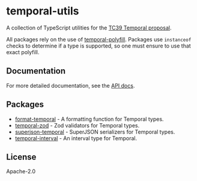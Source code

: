 # temporal-utils

A collection of TypeScript utilities for the [TC39 Temporal proposal](https://tc39.es/proposal-temporal/).

All packages rely on the use of [temporal-polyfill](https://github.com/fullcalendar/temporal-polyfill). Packages use `instanceof` checks to determine if a type is supported, so one must ensure to use that exact polyfill.

## Documentation

For more detailed documentation, see the [API docs](https://temporal.ianm.com).

## Packages

- [format-temporal](https://github.com/macalinao/temporal-utils/tree/master/packages/format-temporal) - A formatting function for Temporal types.
- [temporal-zod](https://github.com/macalinao/temporal-utils/tree/master/packages/temporal-zod) - Zod validators for Temporal types.
- [superjson-temporal](https://github.com/macalinao/temporal-utils/tree/master/packages/superjson-temporal) - SuperJSON serializers for Temporal types.
- [temporal-interval](https://github.com/macalinao/temporal-utils/tree/master/packages/temporal-interval) - An interval type for Temporal.

## License

Apache-2.0
